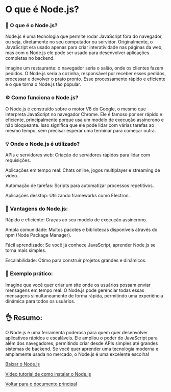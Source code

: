 # O que é Node.js?

### 🤔 O que é o Node.js?

Node.js é uma tecnologia que permite rodar JavaScript fora do navegador, ou seja, diretamente no seu computador ou servidor. Originalmente, o JavaScript era usado apenas para criar interatividade nas páginas da web, mas com o Node.js ele pode ser usado para desenvolver aplicações completas no backend.

Imagine um restaurante: o navegador seria o salão, onde os clientes fazem pedidos. O Node.js seria a cozinha, responsável por receber esses pedidos, processar e devolver o prato pronto. Esse processamento rápido e eficiente é o que torna o Node.js tão popular.

### ⚙️ Como funciona o Node.js?

O Node.js é construído sobre o motor V8 do Google, o mesmo que interpreta JavaScript no navegador Chrome. Ele é famoso por ser rápido e eficiente, principalmente porque usa um modelo de execução assíncrono e não bloqueante. Isso significa que ele pode lidar com várias tarefas ao mesmo tempo, sem precisar esperar uma terminar para começar outra.

### 💡 Onde o Node.js é utilizado?

APIs e servidores web: Criação de servidores rápidos para lidar com requisições.

Aplicações em tempo real: Chats online, jogos multiplayer e streaming de vídeo.

Automação de tarefas: Scripts para automatizar processos repetitivos.

Aplicações desktop: Utilizando frameworks como Electron.

### 🔧 Vantagens do Node.js:

Rápido e eficiente: Graças ao seu modelo de execução assíncrono.

Ampla comunidade: Muitos pacotes e bibliotecas disponíveis através do npm (Node Package Manager).

Fácil aprendizado: Se você já conhece JavaScript, aprender Node.js se torna mais simples.

Escalabilidade: Ótimo para construir projetos grandes e dinâmicos.

### 🚀 Exemplo prático:

Imagine que você quer criar um site onde os usuários possam enviar mensagens em tempo real. O Node.js pode gerenciar todas essas mensagens simultaneamente de forma rápida, permitindo uma experiência dinâmica para todos os usuários.

## 👌 Resumo:

O Node.js é uma ferramenta poderosa para quem quer desenvolver aplicativos rápidos e escaláveis. Ele ampliou o poder do JavaScript para além dos navegadores, permitindo criar desde APIs simples até grandes sistemas de backend. Se você quer aprender uma tecnologia moderna e amplamente usada no mercado, o Node.js é uma excelente escolha!

[Baixar o Node.js](https://nodejs.org/pt)

[Video tutorial de como instalar o Node.js](https://www.youtube.com/watch?v=7hKJlcluCW0)

<a href="../README.md">Voltar para o documento principal</a>

